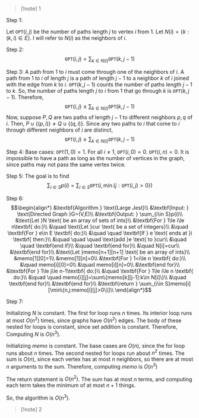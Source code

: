 >[!note] 1

Step 1:

Let $\texttt{OPT}(i,j)$ be the number of paths length $j$ to vertex $i$ from $1$. Let $N(i)=\{k:(k,i)\in E\}$. I will refer to $N(i)$ as the neighbors of $i$.

Step 2:
$$\texttt{OPT}(i,j)=\sum_{k\in N(i)}\texttt{OPT}(k,j-1)$$

Step 3:
A path from $1$ to $i$ must come through one of the neighbors of $i$. A path from $1$ to $i$ of length $j$ is a path of length $j-1$ to a neighbor $k$ of $i$ joined with the edge from $k$ to $i$. $\texttt{OPT}(k,j-1)$ counts the number of paths length $j-1$ to $k$. So, the number of paths length $j$ to $i$ from $1$ that go through $k$ is $\texttt{OPT}(k,j-1)$. Therefore, $$\texttt{OPT}(i,j)\le\sum_{k\in N(i)}\texttt{OPT}(k,j-1)$$
Now, suppose $P,Q$ are two paths of length $j-1$ to different neighbors $p,q$ of $i$. Then, $P\cup\{(p,i)\}\ne Q\cup\{(q,i)\}$. Since any two paths to $i$ that come to $i$ through different neighbors of $i$ are distinct, $$\texttt{OPT}(i,j)\ge \sum_{k\in N(i)}\texttt{OPT}(k,j-1)$$

Step 4: 
Base cases: $\texttt{OPT}(1,0)=1$. For all $i\ne 1$, $\texttt{OPT}(i,0)=0$. 
$\texttt{OPT}(i,n)=0$. It is impossible to have a path as long as the number of vertices in the graph, since paths may not pass the same vertex twice. 

Step 5: The goal is to find $$\sum_{i\in S}p(i)=\sum_{i\in S}\texttt{OPT}(i,\min\{j:\texttt{OPT}(i,j)>0\})$$


Step 6:
$$\begin{align*}
&\textbf{Algorithm } \text{Large Jest}\\
&\textbf{Input: } \text{Directed Graph }G=(V,E)\\
&\textbf{Output: } \sum_{i\in S}p(i)\\
&\text{Let }N \text{ be an array of sets of ints}\\
&\textbf{For } 1\le i\le n\textbf{ do:}\\
&\quad \text{Let }cur \text{ be a set of integers}\\
&\quad \textbf{For } e\in E \textbf{ do:}\\
&\quad \quad \textbf{If } e \text{ ends at }i \textbf{ then:}\\
&\quad \quad \quad \text{add }e \text{ to }cur\\
&\quad \quad \textbf{end if}\\
&\quad \textbf{end for}\\
&\quad N[i]=cur\\
&\textbf{end for}\\
&\text{Let }memo[n+1][n+1] \text{ be an array of ints}\\
&memo[1][0]=1\\
&memo[1][n]=0\\
&\textbf{For } 1<i\le n \textbf{ do:}\\
&\quad memo[i][0]=0\\
&\quad memo[i][n]=0\\
&\textbf{end for}\\
&\textbf{For } 1\le j\le n-1\textbf{ do:}\\
&\quad \textbf{For } 1\le i\le n \textbf{ do:}\\
&\quad \quad memo[i][j]=\sum\{memo[k][j-1]:k\in N[i]\}\\
&\quad \textbf{end for}\\
&\textbf{end for}\\
&\textbf{return } \sum_{i\in S}memo[i][\min\{n,j:memo[i][j]>0\}]\\
\end{align*}$$

Step 7: 

Initializing $N$ is constant. The first for loop runs $n$ times. Its interior loop runs at most $O(n^{2})$ times, since graphs have $O(n^{2})$ edges. The body of these nested for loops is constant, since set addition is constant. Therefore, Computing $N$ is $O(n^{3})$.

Initializing $memo$ is constant. The base cases are $O(n)$, since the for loop runs about $n$ times. The second nested for loops run about $n^{2}$ times. The sum is $O(n)$, since each vertex has at most $n$ neighbors, so there are at most $n$ arguments to the sum. Therefore, computing $memo$ is $O(n^{3})$

The return statement is $O(n^{2})$. The sum has at most $n$ terms, and computing each term takes the minimum of at most $n+1$ things.

So, the algorithm is $O(n^{3})$.

>[!note] 2



